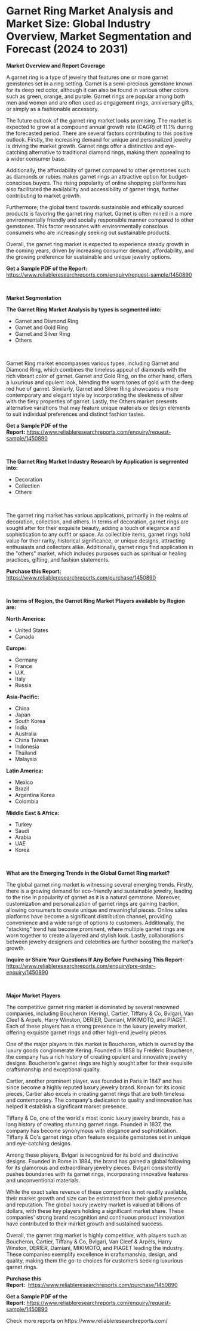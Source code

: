 <p><h1>Garnet Ring Market Analysis and Market Size: Global Industry Overview, Market Segmentation and Forecast (2024 to 2031)</h1></p><p><strong>Market Overview and Report Coverage</strong></p>
<p><p>A garnet ring is a type of jewelry that features one or more garnet gemstones set in a ring setting. Garnet is a semi-precious gemstone known for its deep red color, although it can also be found in various other colors such as green, orange, and purple. Garnet rings are popular among both men and women and are often used as engagement rings, anniversary gifts, or simply as a fashionable accessory.</p><p>The future outlook of the garnet ring market looks promising. The market is expected to grow at a compound annual growth rate (CAGR) of 11.1% during the forecasted period. There are several factors contributing to this positive outlook. Firstly, the increasing demand for unique and personalized jewelry is driving the market growth. Garnet rings offer a distinctive and eye-catching alternative to traditional diamond rings, making them appealing to a wider consumer base.</p><p>Additionally, the affordability of garnet compared to other gemstones such as diamonds or rubies makes garnet rings an attractive option for budget-conscious buyers. The rising popularity of online shopping platforms has also facilitated the availability and accessibility of garnet rings, further contributing to market growth.</p><p>Furthermore, the global trend towards sustainable and ethically sourced products is favoring the garnet ring market. Garnet is often mined in a more environmentally friendly and socially responsible manner compared to other gemstones. This factor resonates with environmentally conscious consumers who are increasingly seeking out sustainable products.</p><p>Overall, the garnet ring market is expected to experience steady growth in the coming years, driven by increasing consumer demand, affordability, and the growing preference for sustainable and unique jewelry options.</p></p>
<p><strong>Get a Sample PDF of the Report:</strong> <a href="https://www.reliableresearchreports.com/enquiry/request-sample/1450890">https://www.reliableresearchreports.com/enquiry/request-sample/1450890</a></p>
<p>&nbsp;</p>
<p><strong>Market Segmentation</strong></p>
<p><strong>The Garnet Ring Market Analysis by types is segmented into:</strong></p>
<p><ul><li>Garnet and Diamond Ring</li><li>Garnet and Gold Ring</li><li>Garnet and Silver Ring</li><li>Others</li></ul></p>
<p>&nbsp;</p>
<p><p>Garnet Ring market encompasses various types, including Garnet and Diamond Ring, which combines the timeless appeal of diamonds with the rich vibrant color of garnet. Garnet and Gold Ring, on the other hand, offers a luxurious and opulent look, blending the warm tones of gold with the deep red hue of garnet. Similarly, Garnet and Silver Ring showcases a more contemporary and elegant style by incorporating the sleekness of silver with the fiery properties of garnet. Lastly, the Others market presents alternative variations that may feature unique materials or design elements to suit individual preferences and distinct fashion tastes.</p></p>
<p><strong>Get a Sample PDF of the Report:</strong>&nbsp;<a href="https://www.reliableresearchreports.com/enquiry/request-sample/1450890">https://www.reliableresearchreports.com/enquiry/request-sample/1450890</a></p>
<p>&nbsp;</p>
<p><strong>The Garnet Ring Market Industry Research by Application is segmented into:</strong></p>
<p><ul><li>Decoration</li><li>Collection</li><li>Others</li></ul></p>
<p>&nbsp;</p>
<p><p>The garnet ring market has various applications, primarily in the realms of decoration, collection, and others. In terms of decoration, garnet rings are sought after for their exquisite beauty, adding a touch of elegance and sophistication to any outfit or space. As collectible items, garnet rings hold value for their rarity, historical significance, or unique designs, attracting enthusiasts and collectors alike. Additionally, garnet rings find application in the "others" market, which includes purposes such as spiritual or healing practices, gifting, and fashion statements.</p></p>
<p><strong>Purchase this Report:</strong>&nbsp; <a href="https://www.reliableresearchreports.com/purchase/1450890">https://www.reliableresearchreports.com/purchase/1450890</a></p>
<p>&nbsp;</p>
<p><strong>In terms of Region, the Garnet Ring Market Players available by Region are:</strong></p>
<p>
    <p> <strong> North America: </strong>
        <ul>
            <li>United States</li>
            <li>Canada</li>
        </ul>
        </p> 
    <p> <strong> Europe: </strong>
        <ul>
            <li>Germany</li>
            <li>France</li>
            <li>U.K.</li>
            <li>Italy</li>
            <li>Russia</li>
        </ul>
        </p> 
    <p> <strong> Asia-Pacific: </strong>
        <ul>
            <li>China</li>
            <li>Japan</li>
            <li>South Korea</li>
            <li>India</li>
            <li>Australia</li>
            <li>China Taiwan</li>
            <li>Indonesia</li>
            <li>Thailand</li>
            <li>Malaysia</li>
        </ul>
        </p> 
    <p> <strong> Latin America: </strong>
        <ul>
            <li>Mexico</li>
            <li>Brazil</li>
            <li>Argentina Korea</li>
            <li>Colombia</li>
        </ul>
        </p> 
    <p> <strong> Middle East & Africa: </strong>
        <ul>
            <li>Turkey</li>
            <li>Saudi</li>
            <li>Arabia</li>
            <li>UAE</li>
            <li>Korea</li>
        </ul>
    </p>
    </p>
<p>&nbsp;</p>
<p><strong>What are the Emerging Trends in the Global Garnet Ring market?</strong></p>
<p><p>The global garnet ring market is witnessing several emerging trends. Firstly, there is a growing demand for eco-friendly and sustainable jewelry, leading to the rise in popularity of garnet as it is a natural gemstone. Moreover, customization and personalization of garnet rings are gaining traction, allowing consumers to create unique and meaningful pieces. Online sales platforms have become a significant distribution channel, providing convenience and a wide range of options to customers. Additionally, the "stacking" trend has become prominent, where multiple garnet rings are worn together to create a layered and stylish look. Lastly, collaborations between jewelry designers and celebrities are further boosting the market's growth.</p></p>
<p><strong>Inquire or Share Your Questions If Any Before Purchasing This Report</strong>- <a href="https://www.reliableresearchreports.com/enquiry/pre-order-enquiry/1450890">https://www.reliableresearchreports.com/enquiry/pre-order-enquiry/1450890</a></p>
<p>&nbsp;</p>
<p><strong>Major Market Players</strong></p>
<p><p>The competitive garnet ring market is dominated by several renowned companies, including Boucheron (Kering), Cartier, Tiffany & Co, Bvlgari, Van Cleef & Arpels, Harry Winston, DERIER, Damiani, MIKIMOTO, and PIAGET. Each of these players has a strong presence in the luxury jewelry market, offering exquisite garnet rings and other high-end jewelry pieces.</p><p>One of the major players in this market is Boucheron, which is owned by the luxury goods conglomerate Kering. Founded in 1858 by Frédéric Boucheron, the company has a rich history of creating opulent and innovative jewelry designs. Boucheron's garnet rings are highly sought after for their exquisite craftsmanship and exceptional quality.</p><p>Cartier, another prominent player, was founded in Paris in 1847 and has since become a highly reputed luxury jewelry brand. Known for its iconic pieces, Cartier also excels in creating garnet rings that are both timeless and contemporary. The company's dedication to quality and innovation has helped it establish a significant market presence.</p><p>Tiffany & Co, one of the world's most iconic luxury jewelry brands, has a long history of creating stunning garnet rings. Founded in 1837, the company has become synonymous with elegance and sophistication. Tiffany & Co's garnet rings often feature exquisite gemstones set in unique and eye-catching designs.</p><p>Among these players, Bvlgari is recognized for its bold and distinctive designs. Founded in Rome in 1884, the brand has gained a global following for its glamorous and extraordinary jewelry pieces. Bvlgari consistently pushes boundaries with its garnet rings, incorporating innovative features and unconventional materials.</p><p>While the exact sales revenue of these companies is not readily available, their market growth and size can be estimated from their global presence and reputation. The global luxury jewelry market is valued at billions of dollars, with these key players holding a significant market share. These companies' strong brand recognition and continuous product innovation have contributed to their market growth and sustained success.</p><p>Overall, the garnet ring market is highly competitive, with players such as Boucheron, Cartier, Tiffany & Co, Bvlgari, Van Cleef & Arpels, Harry Winston, DERIER, Damiani, MIKIMOTO, and PIAGET leading the industry. These companies exemplify excellence in craftsmanship, design, and quality, making them the go-to choices for customers seeking luxurious garnet rings.</p></p>
<p><strong>Purchase this Report:</strong>&nbsp;&nbsp;<a href="https://www.reliableresearchreports.com/purchase/1450890">https://www.reliableresearchreports.com/purchase/1450890</a></p>
<p></p>
<p><strong>Get a Sample PDF of the Report:</strong>&nbsp;<a href="https://www.reliableresearchreports.com/enquiry/request-sample/1450890">https://www.reliableresearchreports.com/enquiry/request-sample/1450890</a></p>
<p>Check more reports on https://www.reliableresearchreports.com/</p>